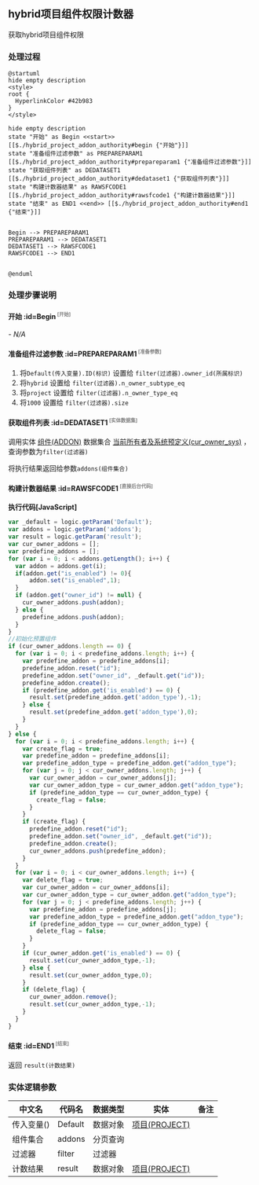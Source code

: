 ## hybrid项目组件权限计数器 <!-- {docsify-ignore-all} -->

   获取hybrid项目组件权限

### 处理过程

```plantuml
@startuml
hide empty description
<style>
root {
  HyperlinkColor #42b983
}
</style>

hide empty description
state "开始" as Begin <<start>> [[$./hybrid_project_addon_authority#begin {"开始"}]]
state "准备组件过滤参数" as PREPAREPARAM1  [[$./hybrid_project_addon_authority#prepareparam1 {"准备组件过滤参数"}]]
state "获取组件列表" as DEDATASET1  [[$./hybrid_project_addon_authority#dedataset1 {"获取组件列表"}]]
state "构建计数器结果" as RAWSFCODE1  [[$./hybrid_project_addon_authority#rawsfcode1 {"构建计数器结果"}]]
state "结束" as END1 <<end>> [[$./hybrid_project_addon_authority#end1 {"结束"}]]


Begin --> PREPAREPARAM1
PREPAREPARAM1 --> DEDATASET1
DEDATASET1 --> RAWSFCODE1
RAWSFCODE1 --> END1


@enduml
```


### 处理步骤说明

#### 开始 :id=Begin<sup class="footnote-symbol"> <font color=gray size=1>[开始]</font></sup>



*- N/A*
#### 准备组件过滤参数 :id=PREPAREPARAM1<sup class="footnote-symbol"> <font color=gray size=1>[准备参数]</font></sup>



1. 将`Default(传入变量).ID(标识)` 设置给  `filter(过滤器).owner_id(所属标识)`
2. 将`hybrid` 设置给  `filter(过滤器).n_owner_subtype_eq`
3. 将`project` 设置给  `filter(过滤器).n_owner_type_eq`
4. 将`1000` 设置给  `filter(过滤器).size`

#### 获取组件列表 :id=DEDATASET1<sup class="footnote-symbol"> <font color=gray size=1>[实体数据集]</font></sup>



调用实体 [组件(ADDON)](module/Base/addon.md) 数据集合 [当前所有者及系统预定义(cur_owner_sys)](module/Base/addon#数据集合) ，查询参数为`filter(过滤器)`

将执行结果返回给参数`addons(组件集合)`

#### 构建计数器结果 :id=RAWSFCODE1<sup class="footnote-symbol"> <font color=gray size=1>[直接后台代码]</font></sup>



<p class="panel-title"><b>执行代码[JavaScript]</b></p>

```javascript
var _default = logic.getParam('Default');
var addons = logic.getParam('addons');
var result = logic.getParam('result');
var cur_owner_addons = [];
var predefine_addons = [];
for (var i = 0; i < addons.getLength(); i++) {
  var addon = addons.get(i);
  if(addon.get("is_enabled") != 0){
      addon.set("is_enabled",1);
  }
  if (addon.get("owner_id") != null) {
    cur_owner_addons.push(addon);
  } else {
    predefine_addons.push(addon);
  }
}
//初始化预置组件
if (cur_owner_addons.length == 0) {
  for (var i = 0; i < predefine_addons.length; i++) {
    var predefine_addon = predefine_addons[i];
    predefine_addon.reset("id");
    predefine_addon.set("owner_id", _default.get("id"));
    predefine_addon.create();
    if (predefine_addon.get('is_enabled') == 0) {
      result.set(predefine_addon.get('addon_type'),-1);
    } else {
      result.set(predefine_addon.get('addon_type'),0);
    }
  }
} else {
  for (var i = 0; i < predefine_addons.length; i++) {
    var create_flag = true;
    var predefine_addon = predefine_addons[i];
    var predefine_addon_type = predefine_addon.get("addon_type");
    for (var j = 0; j < cur_owner_addons.length; j++) {
      var cur_owner_addon = cur_owner_addons[j];
      var cur_owner_addon_type = cur_owner_addon.get("addon_type");
      if (predefine_addon_type == cur_owner_addon_type) {
        create_flag = false;
      }
    }
    if (create_flag) {
      predefine_addon.reset("id");
      predefine_addon.set("owner_id", _default.get("id"));
      predefine_addon.create();
      cur_owner_addons.push(predefine_addon);
    }
  }
  for (var i = 0; i < cur_owner_addons.length; i++) {
    var delete_flag = true;
    var cur_owner_addon = cur_owner_addons[i];
    var cur_owner_addon_type = cur_owner_addon.get("addon_type");
    for (var j = 0; j < predefine_addons.length; j++) {
      var predefine_addon = predefine_addons[j];
      var predefine_addon_type = predefine_addon.get("addon_type");
      if (predefine_addon_type == cur_owner_addon_type) {
        delete_flag = false;
      }
    }
    if (cur_owner_addon.get('is_enabled') == 0) {
      result.set(cur_owner_addon_type,-1);
    } else {
      result.set(cur_owner_addon_type,0);
    }
    if (delete_flag) {
      cur_owner_addon.remove();
      result.set(cur_owner_addon_type,-1);
    }
  }
}
```

#### 结束 :id=END1<sup class="footnote-symbol"> <font color=gray size=1>[结束]</font></sup>



返回 `result(计数结果)`



### 实体逻辑参数

|    中文名   |    代码名    |  数据类型    |  实体   |备注 |
| --------| --------| -------- | -------- | --------   |
|传入变量(<i class="fa fa-check"/></i>)|Default|数据对象|[项目(PROJECT)](module/ProjMgmt/project.md)||
|组件集合|addons|分页查询|||
|过滤器|filter|过滤器|||
|计数结果|result|数据对象|[项目(PROJECT)](module/ProjMgmt/project.md)||
